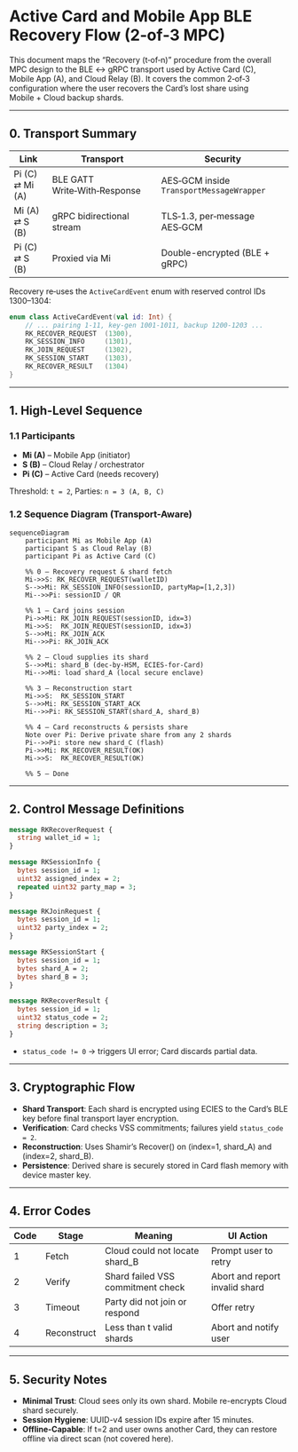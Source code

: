 
# Active Card and Mobile App BLE Recovery Flow (2‑of‑3 MPC)

This document maps the “Recovery (t‑of‑n)” procedure from the overall MPC design to the BLE ↔ gRPC transport used by Active Card (C), Mobile App (A), and Cloud Relay (B). It covers the common 2‑of‑3 configuration where the user recovers the Card’s lost share using Mobile + Cloud backup shards.

---

## 0. Transport Summary

| Link         | Transport                  | Security                                 |
|--------------|-----------------------------|-------------------------------------------|
| Pi (C) ⇄ Mi (A) | BLE GATT Write‑With‑Response | AES‑GCM inside `TransportMessageWrapper` |
| Mi (A) ⇄ S (B)  | gRPC bidirectional stream    | TLS‑1.3, per‑message AES‑GCM              |
| Pi (C) ⇄ S (B)  | Proxied via Mi              | Double-encrypted (BLE + gRPC)             |

Recovery re‑uses the `ActiveCardEvent` enum with reserved control IDs 1300–1304:

```kotlin
enum class ActiveCardEvent(val id: Int) {
    // ... pairing 1‑11, key‑gen 1001‑1011, backup 1200‑1203 ...
    RK_RECOVER_REQUEST  (1300),
    RK_SESSION_INFO     (1301),
    RK_JOIN_REQUEST     (1302),
    RK_SESSION_START    (1303),
    RK_RECOVER_RESULT   (1304)
}
```

---

## 1. High‑Level Sequence

### 1.1 Participants

- **Mi (A)** – Mobile App (initiator)
- **S (B)** – Cloud Relay / orchestrator
- **Pi (C)** – Active Card (needs recovery)

Threshold: `t = 2`, Parties: `n = 3 (A, B, C)`

### 1.2 Sequence Diagram (Transport-Aware)

```mermaid
sequenceDiagram
    participant Mi as Mobile App (A)
    participant S as Cloud Relay (B)
    participant Pi as Active Card (C)

    %% 0 – Recovery request & shard fetch
    Mi->>S: RK_RECOVER_REQUEST(walletID)
    S-->>Mi: RK_SESSION_INFO(sessionID, partyMap=[1,2,3])
    Mi-->>Pi: sessionID / QR

    %% 1 – Card joins session
    Pi->>Mi: RK_JOIN_REQUEST(sessionID, idx=3)
    Mi->>S:  RK_JOIN_REQUEST(sessionID, idx=3)
    S-->>Mi: RK_JOIN_ACK
    Mi-->>Pi: RK_JOIN_ACK

    %% 2 – Cloud supplies its shard
    S-->>Mi: shard_B (dec-by-HSM, ECIES-for-Card)
    Mi-->>Mi: load shard_A (local secure enclave)

    %% 3 – Reconstruction start
    Mi->>S:  RK_SESSION_START
    S-->>Mi: RK_SESSION_START_ACK
    Mi-->>Pi: RK_SESSION_START(shard_A, shard_B)

    %% 4 – Card reconstructs & persists share
    Note over Pi: Derive private share from any 2 shards
    Pi-->>Pi: store new shard_C (flash)
    Pi->>Mi: RK_RECOVER_RESULT(OK)
    Mi->>S:  RK_RECOVER_RESULT(OK)

    %% 5 – Done
```

---

## 2. Control Message Definitions

```proto
message RKRecoverRequest {
  string wallet_id = 1;
}

message RKSessionInfo {
  bytes session_id = 1;
  uint32 assigned_index = 2;
  repeated uint32 party_map = 3;
}

message RKJoinRequest {
  bytes session_id = 1;
  uint32 party_index = 2;
}

message RKSessionStart {
  bytes session_id = 1;
  bytes shard_A = 2;
  bytes shard_B = 3;
}

message RKRecoverResult {
  bytes session_id = 1;
  uint32 status_code = 2;
  string description = 3;
}
```

- `status_code != 0` → triggers UI error; Card discards partial data.

---

## 3. Cryptographic Flow

- **Shard Transport**: Each shard is encrypted using ECIES to the Card’s BLE key before final transport layer encryption.
- **Verification**: Card checks VSS commitments; failures yield `status_code = 2`.
- **Reconstruction**: Uses Shamir’s Recover() on (index=1, shard_A) and (index=2, shard_B).
- **Persistence**: Derived share is securely stored in Card flash memory with device master key.

---

## 4. Error Codes

| Code | Stage      | Meaning                          | UI Action                         |
|------|------------|----------------------------------|-----------------------------------|
| 1    | Fetch      | Cloud could not locate shard_B   | Prompt user to retry              |
| 2    | Verify     | Shard failed VSS commitment check| Abort and report invalid shard    |
| 3    | Timeout    | Party did not join or respond    | Offer retry                       |
| 4    | Reconstruct| Less than t valid shards         | Abort and notify user             |

---

## 5. Security Notes

- **Minimal Trust**: Cloud sees only its own shard. Mobile re-encrypts Cloud shard securely.
- **Session Hygiene**: UUID-v4 session IDs expire after 15 minutes.
- **Offline-Capable**: If t=2 and user owns another Card, they can restore offline via direct scan (not covered here).
